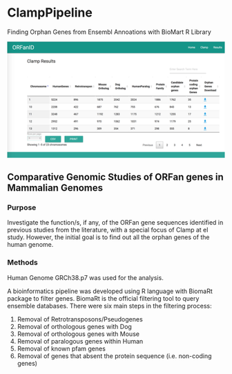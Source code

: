 # ClampPipeline
Finding Orphan Genes from Ensembl Annoations with BioMart R Library

![alt Clamp UI](images/clamp_ui.png)
## Comparative Genomic Studies of ORFan genes in Mammalian Genomes

### Purpose

Investigate the function/s, if any, of the ORFan gene sequences identified in previous studies from the literature, with a special focus of Clamp at el study. However, the initial goal is to find out all the orphan genes of the human genome.

### Methods

Human Genome GRCh38.p7 was used for the analysis.

A bioinformatics pipeline was developed using R language with BiomaRt package to filter genes. BiomaRt is the official filtering tool to query ensemble databases. There were six main steps in the filtering process:

1. Removal of Retrotransposons/Pseudogenes
2. Removal of orthologous genes with Dog
3. Removal of orthologous genes with Mouse
4. Removal of paralogous genes within Human
5. Removal of known pfam genes
6. Removal of genes that absent the protein sequence (i.e. non-coding genes)

